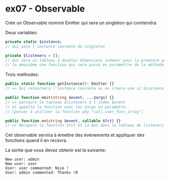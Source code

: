 # ex07 - Observable

Crée un Observable nommé Emitter qui sera un singleton qui contiendra:

Deux variables:

```php
private static $instance;
// Qui sera l'instance courante du singleton

private $listeners = [];
// Qui sera un tableau à doubles dimensions indexer pour la premiere par l'événement,
// la deuxième une fonction qui sera passé en paramettre de la méthode `on`
```

Trois methodes:

```php
public static function getInstance(): Emitter {}
// => Qui retournera l'instance courante ou en créera une si $instance est vide.

public function emit(string $event, ...$args) {}
// => parcours le tableau $listeners à l'index $event
// et appelle la fonction avec les $args en paramètre.
// (penser à utiliser la fonction php "call_user_func_array")

public function on(string $event, callable $fct) {}
// => Recupere la fonction $fct et la met dans le tableau de listeners à l'index $event.
```

Cet observable servira à émettre des événements et appliquer des fonctions quand il en recevra.

La sortie que vous devez obtenir est la suivante: 

```
New user: admin
New user: user
User: user commented: Nice !
User: admin commented: Thanks !0
```
